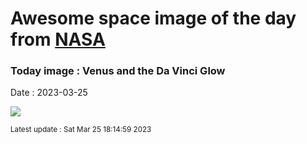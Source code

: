 
# Awesome space image of the day from [NASA](https://api.nasa.gov/)

### Today image : Venus and the Da Vinci Glow
Date : 2023-03-25

![](https://apod.nasa.gov/apod/image/2303/_GHR3094-venerelunafirma800.jpg)

<small>Latest update : Sat Mar 25 18:14:59 2023</small>
        